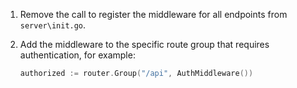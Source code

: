 1. Remove the call to register the middleware for all endpoints from `server\init.go`.

1. Add the middleware to the specific route group that requires authentication, for example:

   ```go
   authorized := router.Group("/api", AuthMiddleware())
   ```
